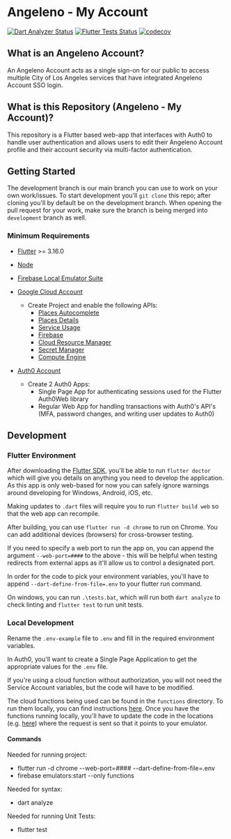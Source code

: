 # Angeleno - My Account
<a href="https://github.com/CityOfLosAngeles/angeleno-my-account-flutter/actions"><img src="https://github.com/CityOfLosAngeles/angeleno-my-account-flutter/workflows/Dart%20Analyzer/badge.svg" alt="Dart Analyzer Status"></a>
<a href="https://github.com/CityOfLosAngeles/angeleno-my-account-flutter/actions"><img src="https://github.com/CityOfLosAngeles/angeleno-my-account-flutter/workflows/Flutter%20Unit%20Tests/badge.svg" alt="Flutter Tests Status"></a>
[![codecov](https://codecov.io/gh/CityOfLosAngeles/angeleno-my-account/graph/badge.svg?token=ILNR5XOM40)](https://codecov.io/gh/CityOfLosAngeles/angeleno-my-account)

## What is an Angeleno Account?
An Angeleno Account acts as a single sign-on for our public to access multiple City of Los Angeles services that have integrated Angeleno Account SSO login. 

## What is this Repository (Angeleno - My Account)?
This repository is a Flutter based web-app that interfaces with Auth0 to handle user authentication and allows users to edit their Angeleno Account profile and their account security via multi-factor authentication.

## Getting Started
The development branch is our main branch you can use to work on your own work/issues. To start development you'll `git clone` this repo; after cloning you'll by default be on the development branch. When opening the pull request for your work, make sure the branch is being merged into `development` branch as well.

### Minimum Requirements
- [Flutter](https://docs.flutter.dev/get-started/install) >= 3.16.0
- [Node](https://nodejs.org/en/download)
- [Firebase Local Emulator Suite](https://firebase.google.com/docs/emulator-suite)
- [Google Cloud Account](https://cloud.google.com/)
  - Create Project and enable the following APIs:
    - [Places Autocomplete](https://developers.google.com/maps/documentation/places/web-service/autocomplete) 
    - [Places Details](https://developers.google.com/maps/documentation/places/web-service/details)
    - [Service Usage](https://cloud.google.com/service-usage/docs/overview)
    - [Firebase](https://firebase.google.com/)
    - [Cloud Resource Manager](https://cloud.google.com/resource-manager)
    - [Secret Manager](https://cloud.google.com/security/products/secret-manager) 
    - [Compute Engine](https://cloud.google.com/products/compute)
      
- [Auth0 Account](https://auth0.com/docs/get-started)
  - Create 2 Auth0 Apps:
    - Single Page App for authenticating sessions used for the Flutter Auth0Web library
    - Regular Web App for handling transactions with Auth0's API's (MFA, password changes, and writing user updates to Auth0)   


## Development

### Flutter Environment
After downloading the [Flutter SDK](https://docs.flutter.dev/get-started/install), you'll be able to run
`flutter doctor` which will give you details on anything you need to develop the application. As this app is only web-based for now you can safely ignore warnings around developing for Windows, Android, iOS, etc.

Making updates to `.dart` files will require you to run `flutter build web` so that the web app can recompile.

After building, you can use `flutter run -d chrome` to run on Chrome. You can add additional devices (browsers) for cross-browser testing.

If you need to specify a web port to run the app on, you can append the argument `--web-port=####` to the above - this will be helpful when testing redirects from external apps as it'll allow us to control a designated port.

In order for the code to pick your environment variables, you'll have to append `--dart-define-from-file=.env` to your flutter run command.

On windows, you can run `.\tests.bat`, which will run both `dart analyze` to check linting and `flutter test` to run unit tests.

### Local Development
Rename the `.env-example` file to `.env` and fill in the required environment variables.

In Auth0, you'll want to create a Single Page Application to get the appropriate values for the `.env` file.

If you're using a cloud function without authorization, you will not need the Service Account variables, but the code will have to be modified.

The cloud functions being used can be found in the `functions` directory. To run them locally, you can find instructions [here](https://firebase.google.com/docs/functions/local-emulator). Once you have the functions running locally, you'll have to update the code in the locations (e.g. [here](/lib/controllers/api_implementation.dart#L88)) where the request is sent so that it points to your emulator.

#### Commands
Needed for running project:
- flutter run -d chrome --web-port=#### --dart-define-from-file=.env
- firebase emulators:start --only functions

Needed for syntax:
- dart analyze

Needed for running Unit Tests:
- flutter test
